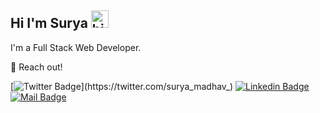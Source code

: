 ## Hi I'm Surya <img src="https://user-images.githubusercontent.com/1303154/88677602-1635ba80-d120-11ea-84d8-d263ba5fc3c0.gif" width="28px" alt="hi">

I'm  a Full Stack Web Developer.

💌 Reach out!

[![Twitter Badge](https://img.shields.io/badge/-@Surya-1ca0f1?style=flat&labelColor=1ca0f1&logo=twitter&logoColor=white&link=https://twitter.com/surya_madhav_)](https://twitter.com/surya_madhav_) [![Linkedin Badge](https://img.shields.io/badge/-Surya-0e76a8?style=flat&labelColor=0e76a8&logo=linkedin&logoColor=white)](https://www.linkedin.com/in/sai-surya-madhav-53498614b/) [![Mail Badge](https://img.shields.io/badge/-Surya-c0392b?style=flat&labelColor=c0392b&logo=gmail&logoColor=white)](mailto:saisurya1603@gmail.com)

<!-- #### Top Technologies -->

<!-- TODO: Make technologies links takes you to repositories -->

